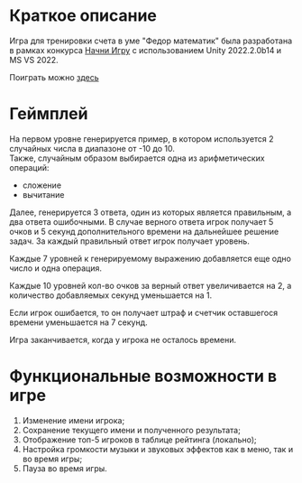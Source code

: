 # Краткое описание
Игра для тренировки счета в уме "Федор математик" была разработана в рамках конкурса [Начни Игру](https://startgame.rsv.ru/) с использованием Unity 2022.2.0b14 и MS VS 2022.  

Поиграть можно [здесь](https://1i10.itch.io/mental-math-game)  
  
# Геймплей
На первом уровне генерируется пример, в котором используется 2 случайных числа в диапазоне от -10 до 10.  
Также, случайным образом выбирается одна из арифметических операций:
* сложение
* вычитание  
  
Далее, генерируется 3 ответа, один из которых является правильным, а два ответа ошибочными. В случае верного ответа игрок получает 5 очков и 5 секунд дополнительного времени на дальнейшее решение задач. За каждый правильный ответ игрок получает уровень.  
  
Каждые 7 уровней к генерируемому выражению добавляется еще одно число и одна операция.  
  
Каждые 10 уровней кол-во очков за верный ответ увеличивается на 2, а количество добавляемых секунд уменьшается на 1.  
  
Если игрок ошибается, то он получает штраф и счетчик оставшегося времени уменьшается на 7 секунд.  
  
Игра заканчивается, когда у игрока не осталось времени.

# Функциональные возможности в игре

1. Изменение имени игрока;
2. Сохранение текущего имени и полученного результата;
3. Отображение топ-5 игроков в таблице рейтинга (локально);
4. Настройка громкости музыки и звуковых эффектов как в меню, так и во время игры;
5. Пауза во время игры.
